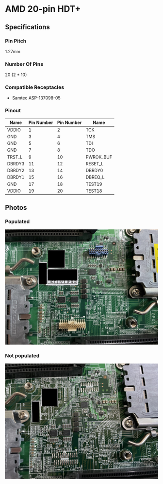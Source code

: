 # AMD 20-pin HDT+
## Specifications
### Pin Pitch
1.27mm
### Number Of Pins
20 (2 * 10)
### Compatible Receptacles
- Samtec ASP-137098-05
### Pinout
| Name | Pin Number | Pin Number | Name |
| - | - | - | - |
| VDDIO | 1 | 2 | TCK |
| GND | 3 | 4 | TMS |
| GND | 5 | 6 | TDI |
| GND | 7 | 8 | TDO |
| TRST_L | 9 | 10 | PWROK_BUF |
| DBRDY3 | 11 | 12 | RESET_L |
| DBRDY2 | 13 | 14 | DBRDY0 |
| DBRDY1 | 15 | 16 | DBREQ_L |
| GND | 17 | 18 | TEST19 |
| VDDIO | 19 | 20 | TEST18 |
## Photos
### Populated
![Populated](./HDT/HDTPlus_P.jpg)
### Not populated
![Not populated](./HDT/HDTPlus_NP.jpg)
